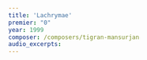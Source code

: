 ```yaml
---
title: 'Lachrymae'
premier: "0"
year: 1999
composer: /composers/tigran-mansurjan
audio_excerpts: 
---
```

